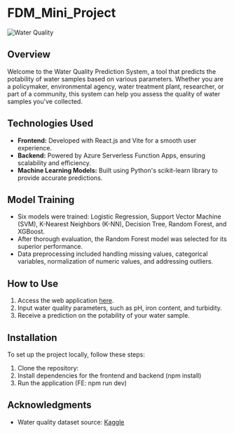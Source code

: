 # FDM_Mini_Project

![Water Quality](https://drive.google.com/file/d/15rN27OtZMfzSbK4rb0t854rDi2SVcBuK/view?usp=share_link)

## Overview
Welcome to the Water Quality Prediction System, a tool that predicts the potability of water samples based on various parameters. Whether you are a policymaker, environmental agency, water treatment plant, researcher, or part of a community, this system can help you assess the quality of water samples you've collected.

## Technologies Used
- **Frontend:** Developed with React.js and Vite for a smooth user experience.
- **Backend:** Powered by Azure Serverless Function Apps, ensuring scalability and efficiency.
- **Machine Learning Models:** Built using Python's scikit-learn library to provide accurate predictions.

## Model Training
- Six models were trained: Logistic Regression, Support Vector Machine (SVM), K-Nearest Neighbors (K-NN), Decision Tree, Random Forest, and XGBoost.
- After thorough evaluation, the Random Forest model was selected for its superior performance.
- Data preprocessing included handling missing values, categorical variables, normalization of numeric values, and addressing outliers.

## How to Use
1. Access the web application [here](https://lemon-bush-0a7f9860f.3.azurestaticapps.net/).
2. Input water quality parameters, such as pH, iron content, and turbidity.
3. Receive a prediction on the potability of your water sample.

## Installation
To set up the project locally, follow these steps:

1. Clone the repository:
2. Install dependencies for the frontend and backend (npm install)
3. Run the application (FE: npm run dev)

## Acknowledgments
- Water quality dataset source: [Kaggle](https://www.kaggle.com/datasets/vanthanadevi08/water-quality-prediction)
